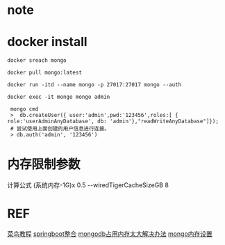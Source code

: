 # note


# docker install

```
docker sreach mongo
```
```
docker pull mongo:latest
```
```
docker run -itd --name mongo -p 27017:27017 mongo --auth
```
```
docker exec -it mongo mongo admin
```
```
 mongo cmd 
 >  db.createUser({ user:'admin',pwd:'123456',roles:[ { role:'userAdminAnyDatabase', db: 'admin'},"readWriteAnyDatabase"]});
 # 尝试使用上面创建的用户信息进行连接。
 > db.auth('admin', '123456')
```
# 内存限制参数
计算公式 (系统内存-1G)x 0.5
--wiredTigerCacheSizeGB 8
# REF
[菜鸟教程](https://www.runoob.com/docker/docker-install-mongodb.html)
[springboot整合](https://spring.io/projects/spring-data-mongodb)
[mongodb占用内存太大解决办法](https://blog.csdn.net/qq_38316655/article/details/113205223)
[mongo内存设置](https://www.cnblogs.com/dream-it-possible/p/13595851.html)


